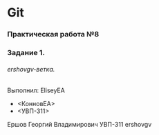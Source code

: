 # Git
### Практическая работа №8
### Задание 1.
###### ershovgv-ветка. 

Выполнил:
EliseyEA
* <КонновЕА>
* <УВП-311>

Ершов Георгий Владимирович
УВП-311
ershovgv
